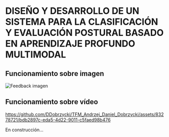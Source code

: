 
# **DISEÑO Y DESARROLLO DE UN SISTEMA PARA LA CLASIFICACIÓN Y EVALUACIÓN POSTURAL BASADO EN APRENDIZAJE PROFUNDO MULTIMODAL**
<!--- [![Watch the video](https://img.youtube.com/vi/AQhfJKP1ndA/hqdefault.jpg)](https://youtu.be/AQhfJKP1ndA) -->

## Funcionamiento sobre imagen

![Feedback imagen](https://github.com/DDobrzycki/TFM_Andrzej_Daniel_Dobrzycki/assets/83278721/2f94e686-8541-4c47-8c37-0519053415df)


## Funcionamiento sobre vídeo
https://github.com/DDobrzycki/TFM_Andrzej_Daniel_Dobrzycki/assets/83278721/bdb2897c-eda5-4d22-9011-c5faed98b476



En construcción...

